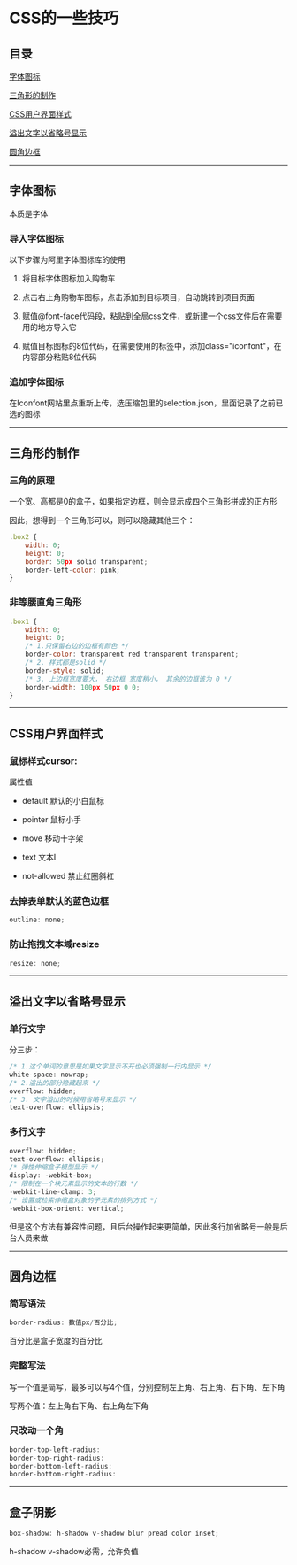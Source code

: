 # CSS的一些技巧

## 目录

[字体图标](#jump1)

[三角形的制作](#jump2)

[CSS用户界面样式](#jump3)

[溢出文字以省略号显示](#jump4)

[圆角边框](#jump5)

[](#jump)

[](#jump)

[](#jump)

---	

<span id="jump1"></span>

## 字体图标

本质是字体

### 导入字体图标

以下步骤为阿里字体图标库的使用

1. 将目标字体图标加入购物车

2. 点击右上角购物车图标，点击添加到目标项目，自动跳转到项目页面

3. 赋值@font-face代码段，粘贴到全局css文件，或新建一个css文件后在需要用的地方导入它

4. 赋值目标图标的8位代码，在需要使用的标签中，添加class="iconfont"，在内容部分粘贴8位代码

### 追加字体图标

在Iconfont网站里点重新上传，选压缩包里的selection.json，里面记录了之前已选的图标

---

<span id="jump2"></span>

## 三角形的制作

### 三角的原理

一个宽、高都是0的盒子，如果指定边框，则会显示成四个三角形拼成的正方形

因此，想得到一个三角形可以，则可以隐藏其他三个：

```javascript
.box2 {
    width: 0;
    height: 0;
    border: 50px solid transparent;
    border-left-color: pink;
}
```

### 非等腰直角三角形

```javascript
.box1 {
    width: 0;
    height: 0;
    /* 1.只保留右边的边框有颜色 */
    border-color: transparent red transparent transparent;
    /* 2. 样式都是solid */
    border-style: solid;
    /* 3. 上边框宽度要大， 右边框 宽度稍小， 其余的边框该为 0 */
    border-width: 100px 50px 0 0;
}
```

---

<span id="jump3"></span>

## CSS用户界面样式

### 鼠标样式cursor:

属性值

- default 默认的小白鼠标

- pointer 鼠标小手

- move 移动十字架

- text 文本I

- not-allowed 禁止红圈斜杠

### 去掉表单默认的蓝色边框

```javascript
outline: none;
```

### 防止拖拽文本域resize

```javascript
resize: none;
```

---

<span id="jump4"></span>

## 溢出文字以省略号显示

### 单行文字

分三步：

```javascript
/* 1.这个单词的意思是如果文字显示不开也必须强制一行内显示 */
white-space: nowrap;
/* 2.溢出的部分隐藏起来 */
overflow: hidden;
/* 3. 文字溢出的时候用省略号来显示 */
text-overflow: ellipsis;
```

### 多行文字

```javascript
overflow: hidden;
text-overflow: ellipsis;
/* 弹性伸缩盒子模型显示 */
display: -webkit-box;
/* 限制在一个块元素显示的文本的行数 */
-webkit-line-clamp: 3;
/* 设置或检索伸缩盒对象的子元素的排列方式 */
-webkit-box-orient: vertical;
```

但是这个方法有兼容性问题，且后台操作起来更简单，因此多行加省略号一般是后台人员来做

---

<span id="jump5"></span>

## 圆角边框

### 简写语法

```javascript
border-radius: 数值px/百分比;
```

百分比是盒子宽度的百分比

### 完整写法

写一个值是简写，最多可以写4个值，分别控制左上角、右上角、右下角、左下角

写两个值：左上角右下角、右上角左下角

### 只改动一个角

```javascript
border-top-left-radius:
border-top-right-radius:
border-bottom-left-radius:
border-bottom-right-radius:
```

---

<span id="jump6"></span>

## 盒子阴影

```javascript
box-shadow: h-shadow v-shadow blur pread color inset;
```

h-shadow v-shadow必需，允许负值
